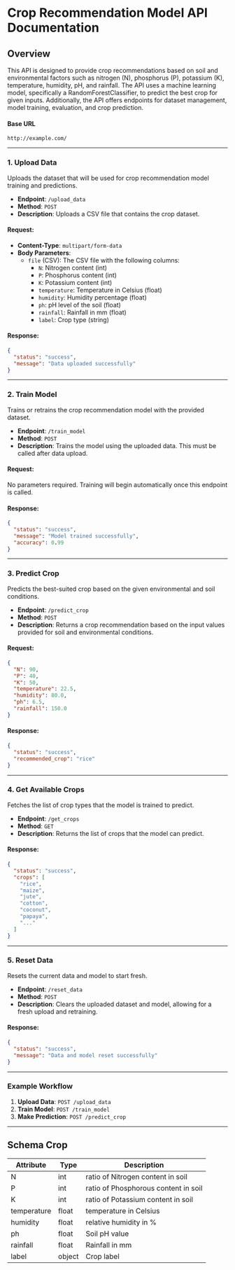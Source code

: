 # Crop Recommendation Model API Documentation

## Overview

This API is designed to provide crop recommendations based on soil and environmental factors such as nitrogen (N), 
phosphorus (P), potassium (K), temperature, humidity, pH, and rainfall. The API uses a machine learning model, specifically 
a RandomForestClassifier, to predict the best crop for given inputs. Additionally, the API offers endpoints for dataset management,
model training, evaluation, and crop prediction.

#### Base URL

	http://example.com/

---

### **1. Upload Data**

Uploads the dataset that will be used for crop recommendation model training and predictions.

-   **Endpoint**: `/upload_data`
-   **Method**: `POST`
-   **Description**: Uploads a CSV file that contains the crop dataset.

#### **Request:**

-   **Content-Type**: `multipart/form-data`
-   **Body Parameters**:
    -   `file` (CSV): The CSV file with the following columns:
        -   `N`: Nitrogen content (int)
        -   `P`: Phosphorus content (int)
        -   `K`: Potassium content (int)
        -   `temperature`: Temperature in Celsius (float)
        -   `humidity`: Humidity percentage (float)
        -   `ph`: pH level of the soil (float)
        -   `rainfall`: Rainfall in mm (float)
        -   `label`: Crop type (string)

#### **Response**:

```json
{
  "status": "success",
  "message": "Data uploaded successfully"
}
```  

---

### **2. Train Model**

Trains or retrains the crop recommendation model with the provided dataset.

-   **Endpoint**: `/train_model`
-   **Method**: `POST`
-   **Description**: Trains the model using the uploaded data. This must be called after data upload.

#### **Request**:

No parameters required. Training will begin automatically once this endpoint is called.

#### **Response**:

```json
{
  "status": "success",
  "message": "Model trained successfully",
  "accuracy": 0.99
}
```
---
### **3. Predict Crop**

Predicts the best-suited crop based on the given environmental and soil conditions.

-   **Endpoint**: `/predict_crop`
-   **Method**: `POST`
-   **Description**: Returns a crop recommendation based on the input values provided for soil and environmental conditions.

#### **Request:**
```json
{
  "N": 90,
  "P": 40,
  "K": 50,
  "temperature": 22.5,
  "humidity": 80.0,
  "ph": 6.5,
  "rainfall": 150.0
}
```
#### **Response:**

```json
{
  "status": "success",
  "recommended_crop": "rice"
}
```
---
### **4. Get Available Crops**

Fetches the list of crop types that the model is trained to predict.

-   **Endpoint**: `/get_crops`
-   **Method**: `GET`
-   **Description**: Returns the list of crops that the model can predict.


#### **Response**:
```json
{
  "status": "success",
  "crops": [
    "rice",
    "maize",
    "jute",
    "cotton",
    "coconut",
    "papaya",
    "..."
  ]
}
```
---

### **5. Reset Data**

Resets the current data and model to start fresh.

-   **Endpoint**: `/reset_data`
-   **Method**: `POST`
-   **Description**: Clears the uploaded dataset and model, allowing for a fresh upload and retraining.

#### **Response**:

```json
{
  "status": "success",
  "message": "Data and model reset successfully"
}
```
---
### **Example Workflow**

1.  **Upload Data**: `POST /upload_data`
2.  **Train Model**: `POST /train_model`
3.  **Make Prediction**: `POST /predict_crop`
---


## Schema Crop

| Attribute   	| Type   	| Description                					        |
|-------------	|--------	|--------------------------------------	    |
| N           	    | int    		| ratio of Nitrogen content in soil    	|
| P                   	| int    		| ratio of Phosphorous content in soil |
| K                	| int    		| ratio of Potassium content in soil   	|
| temperature | float  	| temperature in Celsius        	|
| humidity    	| float  	| relative humidity in %               			|
| ph          		| float  	| Soil pH value           			      	|
| rainfall   	 	| float  	| Rainfall in mm                   			    	|
| label    		   	| object 	| Crop label                              						       	|


